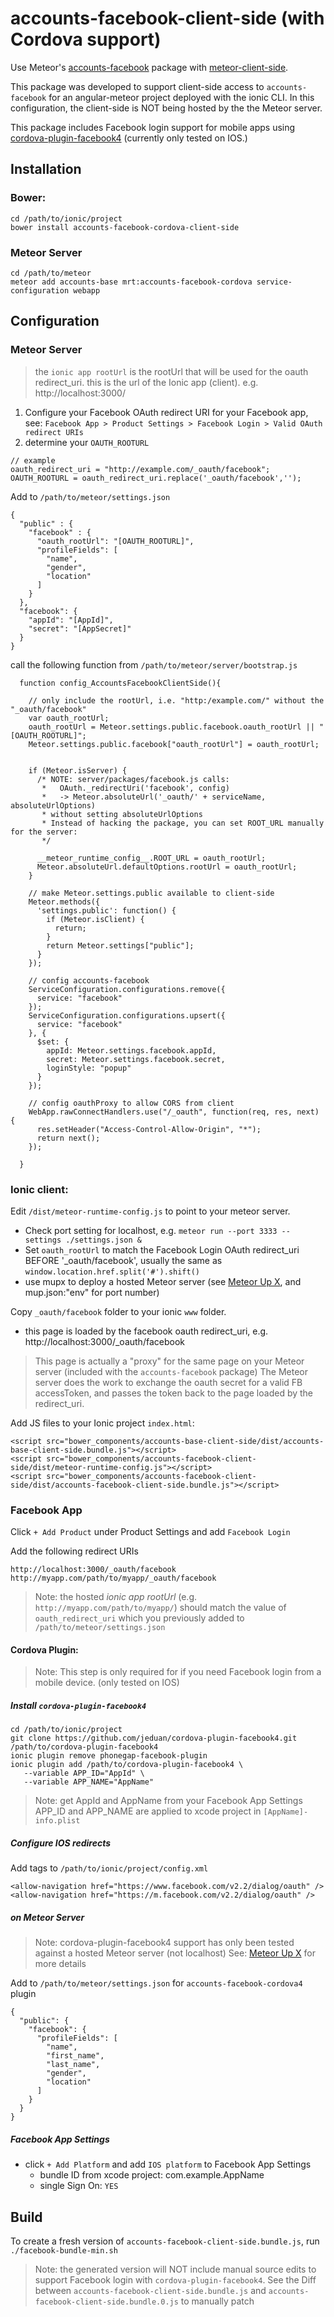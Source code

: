 # accounts-facebook-client-side (with Cordova support)

Use Meteor's [accounts-facebook][meteor-accounts] package with [meteor-client-side][meteor-client-side].

This package was developed to support client-side access to `accounts-facebook` for an angular-meteor project deployed with the ionic CLI. In this configuration, the client-side is NOT being hosted by the the Meteor server.

This package includes Facebook login support for mobile apps using [cordova-plugin-facebook4][cordova-plugin-facebook4] (currently only tested on IOS.)

## Installation

### Bower:
```
cd /path/to/ionic/project
bower install accounts-facebook-cordova-client-side
```

### Meteor Server
```
cd /path/to/meteor
meteor add accounts-base mrt:accounts-facebook-cordova service-configuration webapp
```


## Configuration

### Meteor Server
> the `ionic app rootUrl` is the rootUrl that will be used for the oauth redirect_uri.
> this is the url of the Ionic app (client). e.g. http://localhost:3000/

1. Configure your Facebook OAuth redirect URI for your Facebook app, see: `Facebook App > Product Settings > Facebook Login > Valid OAuth redirect URIs`
1. determine your `OAUTH_ROOTURL`

```
// example
oauth_redirect_uri = "http://example.com/_oauth/facebook";
OAUTH_ROOTURL = oauth_redirect_uri.replace('_oauth/facebook','');
```


Add to `/path/to/meteor/settings.json`
```
{
  "public" : {
    "facebook" : {
      "oauth_rootUrl": "[OAUTH_ROOTURL]",
      "profileFields": [
        "name",
        "gender",
        "location"
      ]
    }
  },
  "facebook": {
    "appId": "[AppId]",
    "secret": "[AppSecret]"
  }
}
```


call the following function from `/path/to/meteor/server/bootstrap.js`
```
  function config_AccountsFacebookClientSide(){

    // only include the rootUrl, i.e. "http:/example.com/" without the "_oauth/facebook"
    var oauth_rootUrl;
    oauth_rootUrl = Meteor.settings.public.facebook.oauth_rootUrl || "[OAUTH_ROOTURL]";
    Meteor.settings.public.facebook["oauth_rootUrl"] = oauth_rootUrl;


    if (Meteor.isServer) {
      /* NOTE: server/packages/facebook.js calls:
       *   OAuth._redirectUri('facebook', config)
       *   -> Meteor.absoluteUrl('_oauth/' + serviceName, absoluteUrlOptions)
       * without setting absoluteUrlOptions
       * Instead of hacking the package, you can set ROOT_URL manually for the server:
       */

      __meteor_runtime_config__.ROOT_URL = oauth_rootUrl;
      Meteor.absoluteUrl.defaultOptions.rootUrl = oauth_rootUrl;
    }

    // make Meteor.settings.public available to client-side
    Meteor.methods({
      'settings.public': function() {
        if (Meteor.isClient) {
          return;
        }
        return Meteor.settings["public"];
      }
    });

    // config accounts-facebook
    ServiceConfiguration.configurations.remove({
      service: "facebook"
    });
    ServiceConfiguration.configurations.upsert({
      service: "facebook"
    }, {
      $set: {
        appId: Meteor.settings.facebook.appId,
        secret: Meteor.settings.facebook.secret,
        loginStyle: "popup"
      }
    });

    // config oauthProxy to allow CORS from client
    WebApp.rawConnectHandlers.use("/_oauth", function(req, res, next) {
      res.setHeader("Access-Control-Allow-Origin", "*");
      return next();
    });

  }
```



### Ionic client:

Edit `/dist/meteor-runtime-config.js` to point to your meteor server. 
- Check port setting for localhost, e.g. `meteor run --port 3333 --settings ./settings.json &`
- Set `oauth_rootUrl` to match the Facebook Login OAuth redirect_uri BEFORE '_oauth/facebook', usually the same as `window.location.href.split('#').shift()`
- use mupx to deploy a hosted Meteor server (see [Meteor Up X][mupx], and mup.json:"env" for port number)

Copy `_oauth/facebook` folder to your ionic `www` folder.
- this page is loaded by the facebook oauth redirect_uri, e.g. http://localhost:3000/_oauth/facebook

> This page is actually a "proxy" for the same page on your Meteor server (included with the `accounts-facebook` package)
> The Meteor server does the work to exchange the oauth secret for a valid FB accessToken, and passes the token
> back to the page loaded by the redirect_uri.

Add JS files to your Ionic project `index.html`:

```
<script src="bower_components/accounts-base-client-side/dist/accounts-base-client-side.bundle.js"></script>
<script src="bower_components/accounts-facebook-client-side/dist/meteor-runtime-config.js"></script>
<script src="bower_components/accounts-facebook-client-side/dist/accounts-facebook-client-side.bundle.js"></script>
```

### Facebook App

Click `+ Add Product` under Product Settings and add `Facebook Login`

Add the following redirect URIs
```
http://localhost:3000/_oauth/facebook  http://myapp.com/path/to/myapp/_oauth/facebook 
```

> Note: the hosted *ionic app rootUrl* (e.g. `http://myapp.com/path/to/myapp/`) should match 
> the value of `oauth_redirect_uri` which you previously added to `/path/to/meteor/settings.json` 



#### Cordova Plugin:
> Note: This step is only required for if you need Facebook login from a mobile device.
> (only tested on IOS)

##### Install `cordova-plugin-facebook4`
```
cd /path/to/ionic/project
git clone https://github.com/jeduan/cordova-plugin-facebook4.git /path/to/cordova-plugin-facebook4
ionic plugin remove phonegap-facebook-plugin
ionic plugin add /path/to/cordova-plugin-facebook4 \
   --variable APP_ID="AppId" \
   --variable APP_NAME="AppName"
```
> Note: get AppId and AppName from your Facebook App Settings
> APP_ID and APP_NAME are applied to xcode project in `[AppName]-info.plist`

##### Configure IOS redirects
Add tags to `/path/to/ionic/project/config.xml`
```
<allow-navigation href="https://www.facebook.com/v2.2/dialog/oauth" />
<allow-navigation href="https://m.facebook.com/v2.2/dialog/oauth" />
```

##### on Meteor Server 
> Note: cordova-plugin-facebook4 support has only been tested against a hosted Meteor server (not localhost) 
> See: [Meteor Up X][mupx] for more details

Add to `/path/to/meteor/settings.json` for `accounts-facebook-cordova4` plugin
```
{
  "public": {
    "facebook": {
      "profileFields": [
        "name",
        "first_name",
        "last_name",
        "gender",
        "location"
      ]
    }
  }
}
```



##### Facebook App Settings
- click `+ Add Platform` and add `IOS platform` to Facebook App Settings
  - bundle ID from xcode project: com.example.AppName
  - single Sign On: `YES`


## Build

To create a fresh version of `accounts-facebook-client-side.bundle.js`, run `./facebook-bundle-min.sh`

> Note: the generated version will NOT include manual source edits to support Facebook login 
> with `cordova-plugin-facebook4`. See the Diff between `accounts-facebook-client-side.bundle.js` 
> and `accounts-facebook-client-side.bundle.0.js` to manually patch

[meteor-accounts]: https://www.meteor.com/accounts
[meteor-client-side]: https://github.com/idanwe/meteor-client-side
[cordova-plugin-facebook4]: https://github.com/jeduan/cordova-plugin-facebook4.git
[mupx]: https://github.com/arunoda/meteor-up/tree/mupx